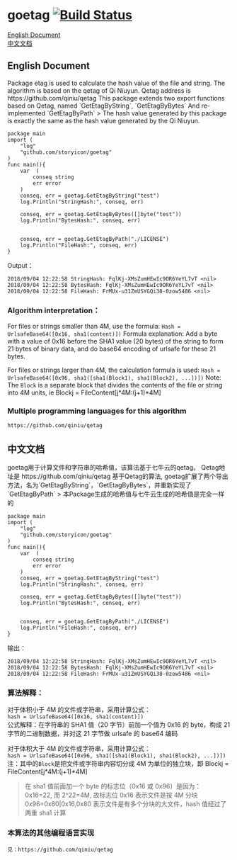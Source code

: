 # goetag [![Build Status](https://travis-ci.org/storyicon/goetag.svg?branch=master)](https://travis-ci.org/storyicon/goetag)

[English Document](#English)  
[中文文档](#Chinese)

<h2 id="English">English Document</h2>    
Package etag is used to calculate the hash value of the file and string.    
The algorithm is based on the qetag of Qi Niuyun.    
Qetag address is    
    https://github.com/qiniu/qetag    
This package extends two export functions based on Qetag, named `GetEtagByString`, `GetEtagByBytes`    
And re-implemented `GetEtagByPath`    
> The hash value generated by this package is exactly the same as the hash value generated by the Qi Niuyun.

```
package main
import (
    "log"
    "github.com/storyicon/goetag"
)
func main(){
    var  (
        conseq string
        err error
    )
    conseq, err = goetag.GetEtagByString("test")
    log.Println("StringHash:", conseq, err)

    conseq, err = goetag.GetEtagByBytes([]byte("test"))
    log.Println("BytesHash:", conseq, err)


    conseq, err = goetag.GetEtagByPath("./LICENSE")
    log.Println("FileHash:", conseq, err)
}
```

Output：

```
2018/09/04 12:22:58 StringHash: FqlKj-XMsZumHEwIc9OR6YeYL7vT <nil>
2018/09/04 12:22:58 BytesHash: FqlKj-XMsZumHEwIc9OR6YeYL7vT <nil>
2018/09/04 12:22:58 FileHash: FrMUx-u31ZmUSYGQi38-0zow5486 <nil>
```

### Algorithm interpretation：

For files or strings smaller than 4M, use the formula:
`Hash = UrlsafeBase64([0x16, sha1(content)])`
Formula explanation: Add a byte with a value of 0x16 before the SHA1 value (20 bytes) of the string to form 21 bytes of binary data, and do base64 encoding of urlsafe for these 21 bytes.

For files or strings larger than 4M, the calculation formula is used:
`Hash = UrlsafeBase64([0x96, sha1([sha1(Block1), sha1(Block2), ...])])`
Note: The `Block` is a separate block that divides the contents of the file or string into 4M units, ie Blockj = FileContent[j*4M:(j+1)*4M]

### Multiple programming languages for this algorithm

    https://github.com/qiniu/qetag

<h2 id="Chinese">中文文档</h2>
goetag用于计算文件和字符串的哈希值，该算法基于七牛云的qetag。    
Qetag地址是 https://github.com/qiniu/qetag    
基于Qetag的算法, goetag扩展了两个导出方法，名为`GetEtagByString`，`GetEtagByBytes`，并重新实现了`GetEtagByPath`    
> 本Package生成的哈希值与七牛云生成的哈希值是完全一样的

```
package main
import (
    "log"
    "github.com/storyicon/goetag"
)
func main(){
    var  (
        conseq string
        err error
    )
    conseq, err = goetag.GetEtagByString("test")
    log.Println("StringHash:", conseq, err)

    conseq, err = goetag.GetEtagByBytes([]byte("test"))
    log.Println("BytesHash:", conseq, err)


    conseq, err = goetag.GetEtagByPath("./LICENSE")
    log.Println("FileHash:", conseq, err)
}
```

输出：

```
2018/09/04 12:22:58 StringHash: FqlKj-XMsZumHEwIc9OR6YeYL7vT <nil>
2018/09/04 12:22:58 BytesHash: FqlKj-XMsZumHEwIc9OR6YeYL7vT <nil>
2018/09/04 12:22:58 FileHash: FrMUx-u31ZmUSYGQi38-0zow5486 <nil>
```

### 算法解释：

对于体积小于 4M 的文件或字符串，采用计算公式：  
`hash = UrlsafeBase64([0x16, sha1(content)])`  
公式解释：在字符串的 SHA1 值（20 字节）前加一个值为 0x16 的 byte，构成 21 字节的二进制数据，并对这 21 字节做 urlsafe 的 base64 编码

对于体积大于 4M 的文件或字符串，采用计算公式：  
`hash = UrlsafeBase64([0x96, sha1([sha1(Block1), sha1(Block2), ...])])`  
注：其中的`Block`是把文件或字符串内容切分成 4M 为单位的独立块，即 Blockj = FileContent[j*4M:(j+1)*4M]

> 在 sha1 值前面加一个 byte 的标志位（0x16 或 0x96）是因为：  
> 0x16=22, 而 2^22=4M, 故标志位 0x16 表示文件是按 4M 分块  
> 0x96=0x80|0x16,0x80 表示文件是有多个分块的大文件，hash 值经过了两重 sha1 计算

### 本算法的其他编程语言实现

    见：https://github.com/qiniu/qetag
